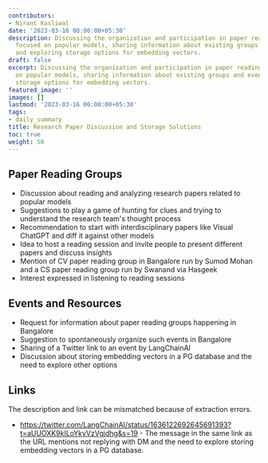 ```yaml
---
contributors:
- Nirant Kasliwal
date: '2023-03-16 00:00:00+05:30'
description: Discussing the organization and participation in paper reading groups
  focused on popular models, sharing information about existing groups and events,
  and exploring storage options for embedding vectors.
draft: false
excerpt: Discussing the organization and participation in paper reading groups focused
  on popular models, sharing information about existing groups and events, and exploring
  storage options for embedding vectors.
featured_image: ''
images: []
lastmod: '2023-03-16 00:00:00+05:30'
tags:
- daily_summary
title: Research Paper Discussion and Storage Solutions
toc: true
weight: 50
---
```


## Paper Reading Groups
- Discussion about reading and analyzing research papers related to popular models
- Suggestions to play a game of hunting for clues and trying to understand the research team's thought process
- Recommendation to start with interdisciplinary papers like Visual ChatGPT and diff it against other models
- Idea to host a reading session and invite people to present different papers and discuss insights
- Mention of CV paper reading group in Bangalore run by Sumod Mohan and a CS paper reading group run by Swanand via Hasgeek
- Interest expressed in listening to reading sessions

## Events and Resources
- Request for information about paper reading groups happening in Bangalore
- Suggestion to spontaneously organize such events in Bangalore
- Sharing of a Twitter link to an event by LangChainAI
- Discussion about storing embedding vectors in a PG database and the need to explore other options

## Links
The description and link can be mismatched because of extraction errors.

- https://twitter.com/LangChainAI/status/1636122692645691393?t=aUUOXK9kILoYkyVzVgjdhg&s=19 - The message in the same link as the URL mentions not replying with DM and the need to explore storing embedding vectors in a PG database.